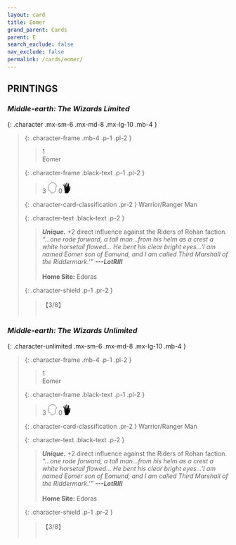 ```yaml
---
layout: card
title: Eomer
grand_parent: Cards
parent: E
search_exclude: false
nav_exclude: false
permalink: /cards/eomer/
---
```


## PRINTINGS


### _Middle-earth: The Wizards Limited_

{: .character .mx-sm-6 .mx-md-8 .mx-lg-10 .mb-4 }
> {: .character-frame .mb-4 .p-1 .pl-2 }
> > <div class="card-mp">1</div>
> > <div class="character-card-name">Eomer</div>
>
> {: .character-frame .black-text .p-1 .pl-2 }
> > 3 ![](/assets/images/mind.svg) 0![](/assets/images/di.svg)
>
> {: .character-card-classification .pr-2 }
> Warrior/Ranger Man
>
> {: .character-text .black-text .p-2 }
> > _**Unique.**_ +2 direct influence against the Riders of Rohan faction. <br>_“...one rode forward, a tall man...from his helm as a crest a white horsetail flowed... He bent his clear bright eyes...'I am named Eomer son of Eomund, and I am called Third Marshall of the Riddermark.’”_ ***---&#65279;LotRIII***  <br><br>**Home Site:** Edoras 
>
> {: .character-shield .p-1 .pr-2 }
> > <div class="card-shield">【3/8】</div>
> > <div class="card-corruption">&nbsp;</div>

### _Middle-earth: The Wizards Unlimited_

{: .character-unlimited .mx-sm-6 .mx-md-8 .mx-lg-10 .mb-4 }
> {: .character-frame .mb-4 .p-1 .pl-2 }
> > <div class="card-mp">1</div>
> > <div class="character-card-name">Eomer</div>
>
> {: .character-frame .black-text .p-1 .pl-2 }
> > 3 ![](/assets/images/mind.svg) 0![](/assets/images/di.svg)
>
> {: .character-card-classification .pr-2 }
> Warrior/Ranger Man
>
> {: .character-text .black-text .p-2 }
> > _**Unique.**_ +2 direct influence against the Riders of Rohan faction. <br>_“...one rode forward, a tall man...from his helm as a crest a white horsetail flowed... He bent his clear bright eyes...'I am named Eomer son of Eomund, and I am called Third Marshall of the Riddermark.’”_ ***---&#65279;LotRIII***  <br><br>**Home Site:** Edoras 
>
> {: .character-shield .p-1 .pr-2 }
> > <div class="card-shield">【3/8】</div>
> > <div class="card-corruption">&nbsp;</div>
